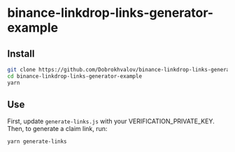 # binance-linkdrop-links-generator-example

## Install
```bash
git clone https://github.com/Dobrokhvalov/binance-linkdrop-links-generator-example
cd binance-linkdrop-links-generator-example
yarn
```

## Use
First, update `generate-links.js` with your VERIFICATION_PRIVATE_KEY.  
Then, to generate a claim link, run: 
```bash
yarn generate-links
```
